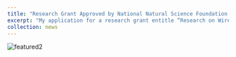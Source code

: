 ```yaml
---
title: "Research Grant Approved by National Natural Science Foundation of China"
excerpt: "My application for a research grant entitle “Research on Wireless Charging with Wide-Range Output and High Power Efficiency for Electric Vehicle” just got approval by National Natural Science Foundation of China.<br/><img src='/images/featured2.png'>"
collection: news
---
```


<img src="https://Gavy666.github.io/images/featured2.png" alt="featured2" style="zoom: 100%;" />
